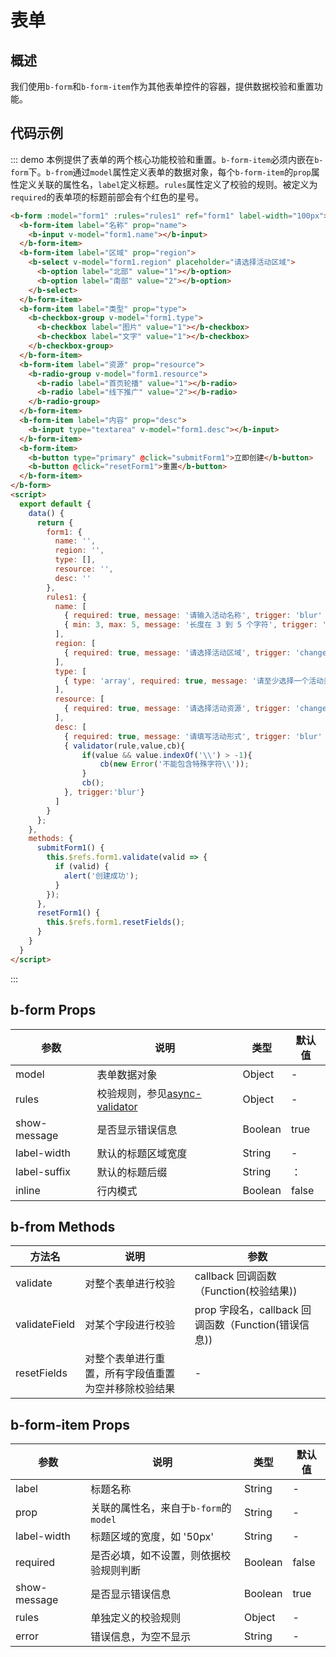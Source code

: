 <script>
  export default {
    data() {
      return {
        form1: {
          name: '',
          region: '',
          type: [],
          resource: '',
          desc: ''
        },
        rules1: {
          name: [
            { required: true, message: '请输入活动名称', trigger: 'blur' },
            { min: 3, max: 5, message: '长度在 3 到 5 个字符', trigger: 'blur' }
          ],
          region: [
            { required: true, message: '请选择活动区域', trigger: 'change' }
          ],
          type: [
            { type: 'array', required: true, message: '请至少选择一个活动类型', trigger: 'change' }
          ],
          resource: [
            { required: true, message: '请选择活动资源', trigger: 'change' }
          ],
          desc: [
            { required: true, message: '请填写活动形式', trigger: 'blur' },
            { validator(rule,value,cb){
                if(value && value.indexOf('\\') > -1){
                    cb(new Error('不能包含特殊字符\\'));
                }
                cb();
            }, trigger:'blur'}
          ]
        }
      };
    },
    methods: {
      submitForm1() {
        this.$refs.form1.validate(valid => {
          if (valid) {
            alert('创建成功');
          }
        });
      },
      resetForm1() {
        this.$refs.form1.resetFields();
      }
    }
  }
</script>

# 表单

## 概述

我们使用`b-form`和`b-form-item`作为其他表单控件的容器，提供数据校验和重置功能。

## 代码示例

::: demo 本例提供了表单的两个核心功能校验和重置。`b-form-item`必须内嵌在`b-form`下。`b-from`通过`model`属性定义表单的数据对象，每个`b-form-item`的`prop`属性定义关联的属性名，`label`定义标题。`rules`属性定义了校验的规则。被定义为`required`的表单项的标题前部会有个红色的星号。
```html
<b-form :model="form1" :rules="rules1" ref="form1" label-width="100px">
  <b-form-item label="名称" prop="name">
    <b-input v-model="form1.name"></b-input>
  </b-form-item>
  <b-form-item label="区域" prop="region">
    <b-select v-model="form1.region" placeholder="请选择活动区域">
      <b-option label="北部" value="1"></b-option>
      <b-option label="南部" value="2"></b-option>
    </b-select>
  </b-form-item>
  <b-form-item label="类型" prop="type">
    <b-checkbox-group v-model="form1.type">
      <b-checkbox label="图片" value="1"></b-checkbox>
      <b-checkbox label="文字" value="1"></b-checkbox>
    </b-checkbox-group>
  </b-form-item>
  <b-form-item label="资源" prop="resource">
    <b-radio-group v-model="form1.resource">
      <b-radio label="首页轮播" value="1"></b-radio>
      <b-radio label="线下推广" value="2"></b-radio>
    </b-radio-group>
  </b-form-item>
  <b-form-item label="内容" prop="desc">
    <b-input type="textarea" v-model="form1.desc"></b-input>
  </b-form-item>
  <b-form-item>
    <b-button type="primary" @click="submitForm1">立即创建</b-button>
    <b-button @click="resetForm1">重置</b-button>
  </b-form-item>
</b-form>
<script>
  export default {
    data() {
      return {
        form1: {
          name: '',
          region: '',
          type: [],
          resource: '',
          desc: ''
        },
        rules1: {
          name: [
            { required: true, message: '请输入活动名称', trigger: 'blur' },
            { min: 3, max: 5, message: '长度在 3 到 5 个字符', trigger: 'blur' }
          ],
          region: [
            { required: true, message: '请选择活动区域', trigger: 'change' }
          ],
          type: [
            { type: 'array', required: true, message: '请至少选择一个活动类型', trigger: 'change' }
          ],
          resource: [
            { required: true, message: '请选择活动资源', trigger: 'change' }
          ],
          desc: [
            { required: true, message: '请填写活动形式', trigger: 'blur' },
            { validator(rule,value,cb){
                if(value && value.indexOf('\\') > -1){
                    cb(new Error('不能包含特殊字符\\'));
                }
                cb();
            }, trigger:'blur'}
          ]
        }
      };
    },
    methods: {
      submitForm1() {
        this.$refs.form1.validate(valid => {
          if (valid) {
            alert('创建成功');
          }
        });
      },
      resetForm1() {
        this.$refs.form1.resetFields();
      }
    }
  }
</script>
```
:::

## b-form Props

| 参数      | 说明          | 类型      | 默认值  |
|---------- |-------------- |---------- |-------- |
| model   | 表单数据对象 | Object      |  - |
| rules   | 校验规则，参见<a href="https://github.com/yiminghe/async-validator" target="_blank">async-validator</a>| Object | - |
| show-message  | 是否显示错误信息 | Boolean | true |
| label-width | 默认的标题区域宽度 | String | - |
| label-suffix | 默认的标题后缀 | String | ： |
| inline    | 行内模式 | Boolean | false |

## b-from Methods

| 方法名      | 说明          | 参数
|---------- |-------------- | --------------
| validate | 对整个表单进行校验 | callback 回调函数（Function(校验结果)) |
| validateField | 对某个字段进行校验 | prop 字段名，callback 回调函数（Function(错误信息)) |
| resetFields | 对整个表单进行重置，所有字段值重置为空并移除校验结果 | - |

## b-form-item Props

| 参数      | 说明          | 类型      | 默认值  |
|---------- |-------------- |---------- |-------- |
| label | 标题名称 | String | - |
| prop  | 关联的属性名，来自于`b-form`的`model` | String    | - |
| label-width | 标题区域的宽度，如 '50px' | String | - |
| required | 是否必填，如不设置，则依据校验规则判断 | Boolean | false |
| show-message  | 是否显示错误信息 | Boolean | true |
| rules    | 单独定义的校验规则 | Object | - |
| error    | 错误信息，为空不显示 | String | - |
